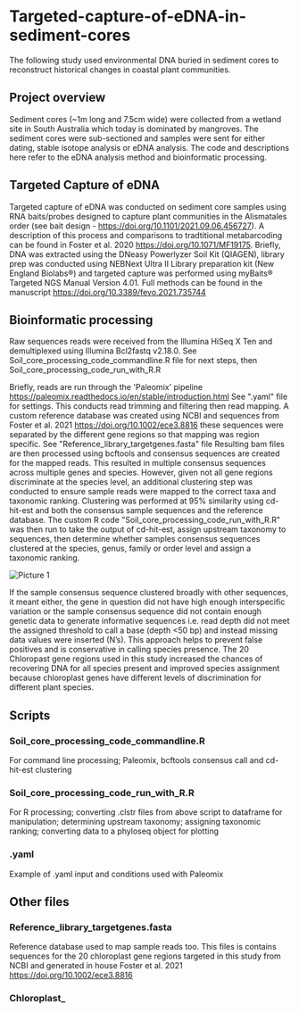 # Targeted-capture-of-eDNA-in-sediment-cores
The following study used environmental DNA buried in sediment cores to reconstruct historical changes in coastal plant communities. 

## Project overview
Sediment cores (~1m long and 7.5cm wide) were collected from a wetland site in South Australia which today is dominated by mangroves. The sediment cores were sub-sectioned and samples were sent for either dating, stable isotope analysis or eDNA analysis. The code and descriptions here refer to the eDNA analysis method and bioinformatic processing. 

## Targeted Capture of eDNA
Targeted capture of eDNA was conducted on sediment core samples using RNA baits/probes designed to capture plant communities in the Alismatales order (see bait design - https://doi.org/10.1101/2021.09.06.456727). A description of this process and comparisons to tradtitional metabarcoding can be found in Foster et al. 2020 https://doi.org/10.1071/MF19175. 
Briefly, DNA was extracted using the DNeasy Powerlyzer Soil Kit (QIAGEN), library prep was conducted using NEBNext Ultra II Library preparation kit (New England Biolabs®) and targeted capture was performed using myBaits® Targeted NGS Manual Version 4.01. Full methods can be found in the manuscript https://doi.org/10.3389/fevo.2021.735744

## Bioinformatic processing
Raw sequences reads were received from the Illumina HiSeq X Ten and demultiplexed using Illumina Bcl2fastq v2.18.0. See Soil_core_processing_code_commandline.R file for next steps, then Soil_core_processing_code_run_with_R.R

Briefly, reads are run through the 'Paleomix' pipeline https://paleomix.readthedocs.io/en/stable/introduction.html See ".yaml" file for settings. This conducts read trimming and filtering then read mapping.
A custom reference database was created using NCBI and sequences from Foster et al. 2021  https://doi.org/10.1002/ece3.8816 these sequences were separated by the different gene regions so that mapping was region specific. See "Reference_library_targetgenes.fasta" file
Resulting bam files are then processed using bcftools and consensus sequences are created for the mapped reads.
This resulted in multiple consensus sequences across multiple genes and species. However, given not all gene regions discriminate at the species level, an additional clustering step was conducted to ensure sample reads were mapped to the correct taxa and taxonomic ranking.
Clustering was performed at 95% similarity using cd-hit-est and both the consensus sample sequences and the reference database. The custom R code "Soil_core_processing_code_run_with_R.R" was then run to take the output of cd-hit-est, assign upstream taxonomy to sequences, then determine whether samples consensus sequences clustered at the species, genus, family or order level and assign a taxonomic ranking.

![Picture 1](https://user-images.githubusercontent.com/122473452/215876420-1a55ba45-203a-4b8d-9679-cf81c5615389.png)

If the sample consensus sequence clustered broadly with other sequences, it meant either, the gene in question did not have high enough interspecific variation or the sample consensus sequence did not contain enough genetic data to generate informative sequences i.e. read depth did not meet the assigned threshold to call a base (depth <50 bp) and instead missing data values were inserted (N’s).
This approach helps to prevent false positives and is conservative in calling species presence.
The 20 Chloropast gene regions used in this study increased the chances of recovering DNA for all species present and improved species assignment because chloroplast genes have different levels of discrimination for different plant species. 

## Scripts

### Soil_core_processing_code_commandline.R 
For command line processing; Paleomix, bcftools consensus call and cd-hit-est clustering

### Soil_core_processing_code_run_with_R.R
For R processing; converting .clstr files from above script to dataframe for manipulation; determining upstream taxonomy; assigning taxonomic ranking; converting data to a phyloseq object for plotting

### .yaml
Example of .yaml input and conditions used with Paleomix

## Other files

### Reference_library_targetgenes.fasta
Reference database used to map sample reads too. This files is contains sequences for the 20 chloroplast gene regions targeted in this study from NCBI and generated in house Foster et al. 2021  https://doi.org/10.1002/ece3.8816

### Chloroplast_

